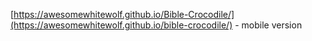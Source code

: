[https://awesomewhitewolf.github.io/Bible-Crocodile/](https://awesomewhitewolf.github.io/bible-crocodile/) - mobile version

